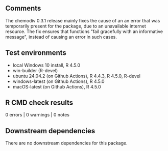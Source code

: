 ## Comments

The chemodiv 0.3.1 release mainly fixes the cause of an an error that was
temporarily present for the package, due to an unavailable internet resource. 
The fix ensures that functions "fail gracefully with an informative message",
instead of causing an error in such cases.

## Test environments

* local Windows 10 install, R 4.5.0
* win-builder (R-devel)
* ubuntu 24.04.2 (on Github Actions), R 4.4.3, R 4.5.0, R-devel
* windows-latest (on Github Actions), R 4.5.0
* macOS-latest (on Github Actions), R 4.5.0

## R CMD check results

0 errors | 0 warnings | 0 notes

## Downstream dependencies

There are no downstream dependencies for this package.
